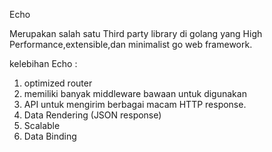 Echo

Merupakan salah satu Third party library di golang yang High Performance,extensible,dan minimalist go web framework.

kelebihan Echo :

1. optimized router
2. memiliki banyak middleware bawaan untuk digunakan
3. API untuk mengirim berbagai macam HTTP response.
4. Data Rendering (JSON response)
5. Scalable
6. Data Binding